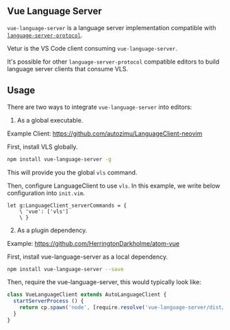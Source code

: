 ## Vue Language Server

`vue-language-server` is a language server implementation compatible with [`language-server-protocol`](https://github.com/Microsoft/language-server-protocol).

Vetur is the VS Code client consuming `vue-language-server`.

It's possible for other `language-server-protocol` compatible editors to build language server clients that consume VLS.

## Usage

There are two ways to integrate `vue-language-server` into editors:

1. As a global executable.

  Example Client: https://github.com/autozimu/LanguageClient-neovim

  First, install VLS globally.

  ```bash
  npm install vue-language-server -g
  ```

  This will provide you the global `vls` command.

  Then, configure LanguageClient to use `vls`. In this example, we write below configuration into `init.vim`.


  ```vim
  let g:LanguageClient_serverCommands = {
      \ 'vue': ['vls']
      \ }
  ```

2. As a plugin dependency.

  Example: https://github.com/HerringtonDarkholme/atom-vue

  First, install vue-language-server as a local dependency.

  ```bash
  npm install vue-language-server --save
  ```

  Then, require the vue-language-server, this would typically look like:

  ```ts
  class VueLanguageClient extends AutoLanguageClient {
    startServerProcess () {
      return cp.spawn('node', [require.resolve('vue-language-server/dist/htmlServerMain')])
    }
  }
  ```